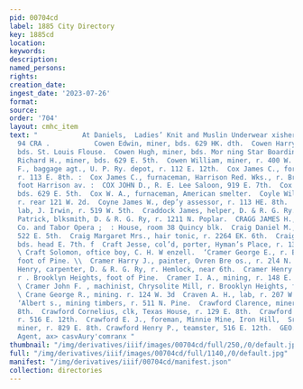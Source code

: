 ```yaml
---
pid: 00704cd
label: 1885 City Directory
key: 1885cd
location: 
keywords: 
description: 
named_persons: 
rights: 
creation_date: 
ingest_date: '2023-07-26'
format: 
source: 
order: '704'
layout: cmhc_item
text: "           At Daniels,  Ladies’ Knit and Muslin Underwear xisher « smity  COW
  94 CRA .           Cowen Edwin, miner, bds. 629 HK. dth.  Cowen Harry, lab, J. Irwin,
  bds. St. Louis Flouse.  Cowen Hugh, miner, bds. Mor ning Star Boarding House.  Cowen
  Richard H., miner, bds. 629 E. 5th.  Cowen William, miner, r. 400 W. 3d.  Cox Harry
  F., baggage agt., U. P. Ry. depot, r. 112 E. 12th.  Cox James C., foreman Hose 2,
  r. 113 E. 8th. :  Cox James C., furnaceman, Harrison Red. Wks., r. Brooklyn Heights,
  foot Harrison av. :  COX JOHN D., R. E. Lee Saloon, 919 E. 7th.  Cox William, miner,
  bds. 629 E. 5th.  Cox W. A., furnaceman, American smelter.  Coyle William M., lab,
  r. rear 121 W. 2d.  Coyne James W., dep’y assessor, r. 113 HE. 8th.  Coyne Michael,
  lab, J. Irwin, r. 519 W. 5th.  Craddock James, helper, D. & R. G. Ry. og  Craddock
  Patrick, blksmith, D. & R. G. Ry, r. 1211 N. Poplar.  CRAGG JAMES H., manager Telephone
  Co. and Tabor Opera ;  : House, room 38 Quincy blk.  Craig Daniel M., miner, r.
  522 E. 5th.  Craig Margaret Mrs., hair tonic, r. 2264 EK. 6th.  Craig Robert, miner,
  bds. head E. 7th. f  Craft Jesse, col’d, porter, Hyman’s Place, r. 135 W. 2d. i
  \ Craft Solomon, oftice boy, C. H. W enzell.  ‘Cramer George E., r. Brooklyn Heights,
  foot of Pine. \\  Cramer Harry J., painter, Ovren Bre os., r. 2l4 N. Pine. ;  Cramer
  Henry, carpenter, D. & R. G. Ry, r. Hemlock, near 6th.  Cramer Henry E., prospector,
  r . Brooklyn Heights, foot of Pine.  Cramer I. A., mining, r. 148 E. ‘Chestnut.
  \ Cramer John F. , machinist, Chrysolite Mill, r. Brooklyn Heights, foot of Pine.
  \ Crane George R., mining. r. 124 W. 3d  Craven A. H., lab, r. 207 W. 6th. .  Crawford
  ‘Albert s., mining timbers, r. 511 N. Pine.  Crawford Clarence, miner, r. 829 E.
  8th.  Crawford Cornelius, clk, Texas House, r. 129 E. 8th.  Crawford Everett, teamster,
  r. 516 E. 12th.  Crawford E. J., foreman, Minnie Mine, Iron Hill,  Srawford Harvey,
  miner, r. 829 E. 8th. Crawford Henry P., teamster, 516 E. 12th.  GEO. 0. KEELER,
  Agent, ax> casvAury'comranx "
thumbnail: "/img/derivatives/iiif/images/00704cd/full/250,/0/default.jpg"
full: "/img/derivatives/iiif/images/00704cd/full/1140,/0/default.jpg"
manifest: "/img/derivatives/iiif/00704cd/manifest.json"
collection: directories
---
```

